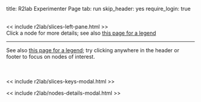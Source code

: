 title: R2lab Experimenter Page
tab: run
skip_header: yes
require_login: true

<!-- in a first implementation, we were creating the webchat iframe upon page load
     it was suboptimal though, as e.g. freenode being down would cause our page to hang
     so now the chat plugin comes in 2 parts, one for the actual chat area,
     and one for the button to enable it -->
<script src="/assets/r2lab/chat.js"></script>
<style> @import url("/assets/r2lab/chat.css"); </style>
<div id="chat-container"></div>

<div class="container">
 <div class="row">
  <div class="col-md-12">
   <div id='messages' style="display: none" class="" role="alert">
    <a class="close" onclick="$('.alert').hide()">×</a>
   </div>
   <div id='loading' style="display: none" class="alert alert-info" role="alert">
    <strong>Be patient!</strong> Loading information from server...
   </div>
  </div>
 </div>
 <br />
 <div class="row run" id="all">
 <!-- the left pane with the slices & keys button, and the slices list, on 2 columns -->
 << include r2lab/slices-left-pane.html >>
  <div class="col-md-3 leases-run-width">
   <div id="liveleases_container" class="run"></div>
   <script src="https://cdnjs.cloudflare.com/ajax/libs/moment.js/2.18.1/moment.min.js"></script>
   <script src="/assets/js/moment-round.js"></script>
   <script src="https://cdnjs.cloudflare.com/ajax/libs/jqueryui/1.12.1/jquery-ui.min.js"></script>
   <script src="https://cdnjs.cloudflare.com/ajax/libs/fullcalendar/3.4.0/fullcalendar.min.js"></script>
   <style> @import url("https://cdnjs.cloudflare.com/ajax/libs/fullcalendar/3.4.0/fullcalendar.min.css"); </style>

   <style> @import url("/assets/r2lab/liveleases.css"); </style>
   <script src="/assets/r2lab/xhttp-django.js"></script>
   <script src="/assets/r2lab/liveleases.js"></script>
   <div id="current-slice" data-current-slice-color="#000"></div>
  </div>
  <div class="col-md-7">
   <div id="livemap_container">Click a node for more details;
    see also <a href="status.md#livemap:legend">this page for a legend</a>
    <span id="chat-button"></span>
   </div>
   <script src="/assets/r2lab/livemap.js"></script>
   <style> @import url("/assets/r2lab/livemap.css"); </style>
   <script>
    // override livemap default settings 
    Object.assign(livemap_options, {
      space_x : 72,
      space_y : 87,
      radius_unavailable : 21,
      radius_ok : 16,
      radius_pinging : 10,
      radius_warming : 4,
      radius_ko : 0,
      margin_x : 5,
      margin_y : 20,
      padding_x : 35,
      padding_y : 35,
//    debug : true,
   });
  </script>
  <div id="actions"></div>
 </div>
</div>

  <hr/>
  See also <a href="status.md#livetable:legend">this page for a legend</a>; try clicking anywhere in the header or footer to focus on nodes of interest.

  <div class="row">
    <div class="col-md-12">
      <br/>
      <table class="table table-condensed" id='livetable_container'> </table>
      <script src="/assets/r2lab/livecolumns.js"></script>
      <script src="/assets/r2lab/livetable.js"></script>
    <script>
    // override livetable default settings 
    Object.assign(livetable_options, {
    //      debug : true,
    });
    </script>
      <style> @import url("/assets/r2lab/livecolumns.css"); </style>
      <style> @import url("/assets/r2lab/livetable.css"); </style>
    </div>
  </div>    
</div>

<!-- defines slices_keys_modal -->
<< include r2lab/slices-keys-modal.html >>

<!-- defines node_details_modal -->
<< include r2lab/nodes-details-modal.html >>
